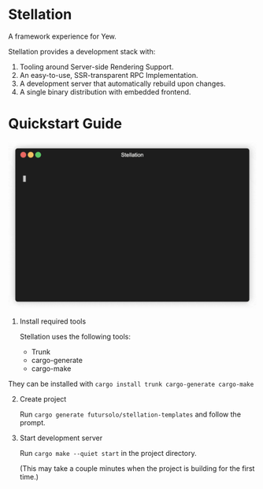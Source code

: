 # Stellation

A framework experience for Yew.

Stellation provides a development stack with:

1. Tooling around Server-side Rendering Support.
2. An easy-to-use, SSR-transparent RPC Implementation.
3. A development server that automatically rebuild upon changes.
4. A single binary distribution with embedded frontend.

# Quickstart Guide

<p align="center">
  <img src="artworks/quickstart.gif" width="700" title="Quickstart">
</p>

1. Install required tools

   Stellation uses the following tools:

   - Trunk
   - cargo-generate
   - cargo-make

They can be installed with `cargo install trunk cargo-generate cargo-make`

2. Create project

   Run `cargo generate futursolo/stellation-templates` and follow the prompt.

3. Start development server

   Run `cargo make --quiet start` in the project directory.

   (This may take a couple minutes when the project is building for the first time.)
